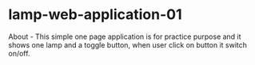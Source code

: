 # lamp-web-application-01

About - This simple one page application is for practice purpose and it shows one lamp and a toggle button, when user click on button it switch on/off. 


